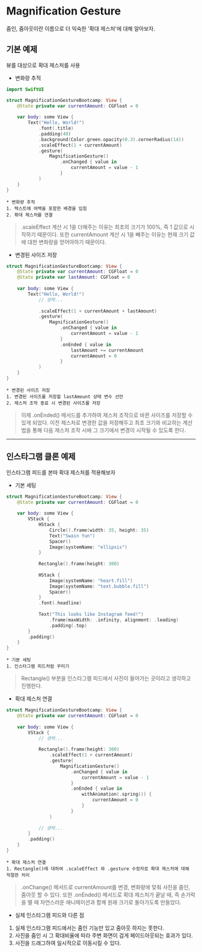 #  Magnification Gesture
줌인, 줌아웃이란 이름으로 더 익숙한 '확대 제스처'에 대해 알아보자.

## 기본 예제
뷰를 대상으로 확대 제스처를 사용

* 변화량 추적

```Swift
import SwiftUI

struct MagnificationGestureBootcamp: View {
    @State private var currentAmount: CGFloat = 0
    
    var body: some View {
        Text("Hello, World!")
            .font(.title)
            .padding(40)
            .background(Color.green.opacity(0.3).cornerRadius(14))
            .scaleEffect(1 + currentAmount)
            .gesture(
                MagnificationGesture()
                    .onChanged { value in
                        currentAmount = value - 1
                    }
            )
    }
}
```

    * 변화량 추적
    1. 텍스트에 여백을 포함한 배경을 입힘
    2. 확대 제스처를 연결
> .scaleEffect 계산 시 1을 더해주는 이유는 최초의 크기가 100%, 즉 1 값으로 시작하기 때문이다.
> 또한 currentAmount 계산 시 1을 빼주는 이유는 현재 크기 값에 대한 변화량을 얻어야하기 때문이다.

* 변경된 사이즈 저장

```Swift
struct MagnificationGestureBootcamp: View {
    @State private var currentAmount: CGFloat = 0
    @State private var lastAmount: CGFloat = 0
    
    var body: some View {
        Text("Hello, World!")
            // 생략...
            
            .scaleEffect(1 + currentAmount + lastAmount)
            .gesture(
                MagnificationGesture()
                    .onChanged { value in
                        currentAmount = value - 1
                    }
                    .onEnded { value in
                        lastAmount += currentAmount
                        currentAmount = 0
                    }
            )
    }
}
```

    * 변경된 사이즈 저장
    1. 변경된 사이즈를 저장할 lastAmount 상태 변수 선언
    2. 제스처 조작 종료 시 변경된 사이즈를 저장
> 이제 .onEnded() 메서드를 추가하여 제스처 조작으로 바뀐 사이즈를 저장할 수 있게 되었다.
> 이전 제스처로 변경한 값을 저장해두고 최초 크기와 비교하는 계산법을 통해 다음 제스처 조작 시에 그 크기에서 변경이 시작될 수 있도록 한다.

-------------------------------------------------------

## 인스타그램 클론 예제
인스타그램 피드를 본따 확대 제스처를 적용해보자

* 기본 세팅

```Swift
struct MagnificationGestureBootcamp: View {
    @State private var currentAmount: CGFloat = 0
    
    var body: some View {
        VStack {
            HStack {
                Circle().frame(width: 35, height: 35)
                Text("Swain Yun")
                Spacer()
                Image(systemName: "ellipsis")
            }
            
            Rectangle().frame(height: 300)
            
            HStack {
                Image(systemName: "heart.fill")
                Image(systemName: "text.bubble.fill")
                Spacer()
            }
            .font(.headline)
            
            Text("This looks like Instagram feed!")
                .frame(maxWidth: .infinity, alignment: .leading)
                .padding(.top)
        }
        .padding()
    }
}
```

    * 기본 세팅
    1. 인스타그램 피드처럼 꾸미기
> Rectangle() 부분을 인스타그램 피드에서 사진이 들어가는 곳이라고 생각하고 진행한다.

* 확대 제스처 연결

```Swift
struct MagnificationGestureBootcamp: View {
    @State private var currentAmount: CGFloat = 0
    
    var body: some View {
        VStack {
            // 생략...
            
            Rectangle().frame(height: 300)
                .scaleEffect(1 + currentAmount)
                .gesture(
                    MagnificationGesture()
                        .onChanged { value in
                            currentAmount = value - 1
                        }
                        .onEnded { value in
                            withAnimation(.spring()) {
                                currentAmount = 0
                            }
                        }
                )
            
            // 생략...
        }
        .padding()
    }
}
```

    * 확대 제스처 연결
    1. Rectangle()에 대하여 .scaleEffect 와 .gesture 수정자로 확대 제스처에 대해 적절한 처리
> .onChange() 메서드로 currentAmount를 변경, 변화량에 맞춰 사진을 줌인, 줌아웃 할 수 있다.
> 또한 .onEnded() 메서드로 확대 제스처가 끝날 때, 즉 손가락을 뗄 때 자연스러운 애니메이션과 함께 원래 크기로 돌아가도록 만들었다.

* 실제 인스타그램 피드와 다른 점
1. 실제 인스타그램 피드에서는 줌인 기능만 있고 줌아웃 하지는 못한다.
2. 사진을 줌인 시 그 확대비율에 따라 주변 화면이 검게 페이드아웃되는 효과가 있다.
3. 사진을 드래그하여 일시적으로 이동시킬 수 있다.
